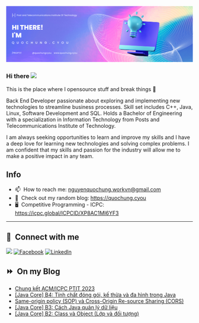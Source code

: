 <img src="header.png"></img>
---
### Hi there <a href="https://www.quochung.cyou/"><img src="https://media.giphy.com/media/hvRJCLFzcasrR4ia7z/giphy.gif" width="5%"></a>
This is the place where I opensource stuff and break things :rofl: 

Back End Developer passionate about exploring and implementing new technologies to streamline business processes. Skill set includes C++, Java, Linux, Software Development and SQL. Holds a Bachelor of Engineering with a specialization in Information Technology from Posts and Telecommunications Institute of Technology.

I am always seeking opportunities to learn and improve my skills and I have a deep love for learning new technologies and solving complex problems. I am confident that my skills and passion for the industry will allow me to make a positive impact in any team.


## Info
- 📫 &nbsp;How to reach me: nguyenquochung.workvn@gmail.com
- 🔗 &nbsp;Check out my random blog: https://quochung.cyou
- 🖥️ &nbsp;Competitive Programming - ICPC: https://icpc.global/ICPCID/XP8AC1MI6YF3
---

## 🔗 &nbsp;**Connect with me**


<a href="mailto:nguyenquochung.workvn@gmail.com"><img src="https://img.shields.io/badge/e‑mail-D14836.svg?style=for-the-badge&logo=GMail&logoColor=white"/></a>
[![Facebook](https://img.shields.io/badge/Facebook-1877F2?style=for-the-badge&logo=facebook&logoColor=white)](https://facebook.com/quochung.cyou) 
[![LinkedIn](https://img.shields.io/badge/LinkedIn-0077B5?style=for-the-badge&logo=linkedin&logoColor=white)](https://linkedin.com/in/quochungcyou) 


## ⏩ &nbsp;On my Blog
<!-- BLOG-POST-LIST:START -->
- [Chung kết ACM/ICPC PTIT 2023](https://quochung.cyou/chung-ket-acm-icpc-ptit-2023/)
- [[Java Core] B4: Tính chất đóng gói, kế thừa và đa hình trong Java](https://quochung.cyou/java-core-b4-tinh-chat-dong-goi-ke-thua-va-da-hinh-trong-java/)
- [Same-origin policy &lpar;SOP&rpar; và Cross-Origin Re-source Sharing &lpar;CORS&rpar;](https://quochung.cyou/same-origin-policy-sop-va-cross-origin-re-source-sharing-cors/)
- [[Java Core] B3: Cách Java quản lý dữ liệu](https://quochung.cyou/java-core-b3-cach-java-quan-ly-du-lieu/)
- [[Java Core] B2: Class và Object &lpar;Lớp và đối tượng&rpar;](https://quochung.cyou/java-core-b2-class-va-object-lop-va-doi-tuong/)
<!-- BLOG-POST-LIST:END -->


